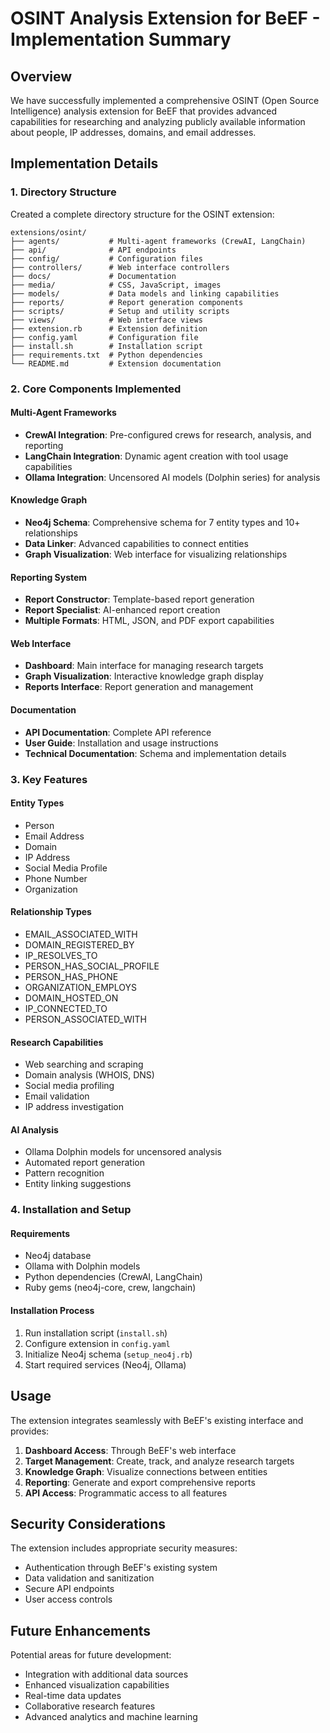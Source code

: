 # OSINT Analysis Extension for BeEF - Implementation Summary

## Overview

We have successfully implemented a comprehensive OSINT (Open Source Intelligence) analysis extension for BeEF that provides advanced capabilities for researching and analyzing publicly available information about people, IP addresses, domains, and email addresses.

## Implementation Details

### 1. Directory Structure
Created a complete directory structure for the OSINT extension:
```
extensions/osint/
├── agents/           # Multi-agent frameworks (CrewAI, LangChain)
├── api/              # API endpoints
├── config/           # Configuration files
├── controllers/      # Web interface controllers
├── docs/             # Documentation
├── media/            # CSS, JavaScript, images
├── models/           # Data models and linking capabilities
├── reports/          # Report generation components
├── scripts/          # Setup and utility scripts
├── views/            # Web interface views
├── extension.rb      # Extension definition
├── config.yaml       # Configuration file
├── install.sh        # Installation script
├── requirements.txt  # Python dependencies
└── README.md         # Extension documentation
```

### 2. Core Components Implemented

#### Multi-Agent Frameworks
- **CrewAI Integration**: Pre-configured crews for research, analysis, and reporting
- **LangChain Integration**: Dynamic agent creation with tool usage capabilities
- **Ollama Integration**: Uncensored AI models (Dolphin series) for analysis

#### Knowledge Graph
- **Neo4j Schema**: Comprehensive schema for 7 entity types and 10+ relationships
- **Data Linker**: Advanced capabilities to connect entities
- **Graph Visualization**: Web interface for visualizing relationships

#### Reporting System
- **Report Constructor**: Template-based report generation
- **Report Specialist**: AI-enhanced report creation
- **Multiple Formats**: HTML, JSON, and PDF export capabilities

#### Web Interface
- **Dashboard**: Main interface for managing research targets
- **Graph Visualization**: Interactive knowledge graph display
- **Reports Interface**: Report generation and management

#### Documentation
- **API Documentation**: Complete API reference
- **User Guide**: Installation and usage instructions
- **Technical Documentation**: Schema and implementation details

### 3. Key Features

#### Entity Types
- Person
- Email Address
- Domain
- IP Address
- Social Media Profile
- Phone Number
- Organization

#### Relationship Types
- EMAIL_ASSOCIATED_WITH
- DOMAIN_REGISTERED_BY
- IP_RESOLVES_TO
- PERSON_HAS_SOCIAL_PROFILE
- PERSON_HAS_PHONE
- ORGANIZATION_EMPLOYS
- DOMAIN_HOSTED_ON
- IP_CONNECTED_TO
- PERSON_ASSOCIATED_WITH

#### Research Capabilities
- Web searching and scraping
- Domain analysis (WHOIS, DNS)
- Social media profiling
- Email validation
- IP address investigation

#### AI Analysis
- Ollama Dolphin models for uncensored analysis
- Automated report generation
- Pattern recognition
- Entity linking suggestions

### 4. Installation and Setup

#### Requirements
- Neo4j database
- Ollama with Dolphin models
- Python dependencies (CrewAI, LangChain)
- Ruby gems (neo4j-core, crew, langchain)

#### Installation Process
1. Run installation script (`install.sh`)
2. Configure extension in `config.yaml`
3. Initialize Neo4j schema (`setup_neo4j.rb`)
4. Start required services (Neo4j, Ollama)

## Usage

The extension integrates seamlessly with BeEF's existing interface and provides:

1. **Dashboard Access**: Through BeEF's web interface
2. **Target Management**: Create, track, and analyze research targets
3. **Knowledge Graph**: Visualize connections between entities
4. **Reporting**: Generate and export comprehensive reports
5. **API Access**: Programmatic access to all features

## Security Considerations

The extension includes appropriate security measures:
- Authentication through BeEF's existing system
- Data validation and sanitization
- Secure API endpoints
- User access controls

## Future Enhancements

Potential areas for future development:
- Integration with additional data sources
- Enhanced visualization capabilities
- Real-time data updates
- Collaborative research features
- Advanced analytics and machine learning